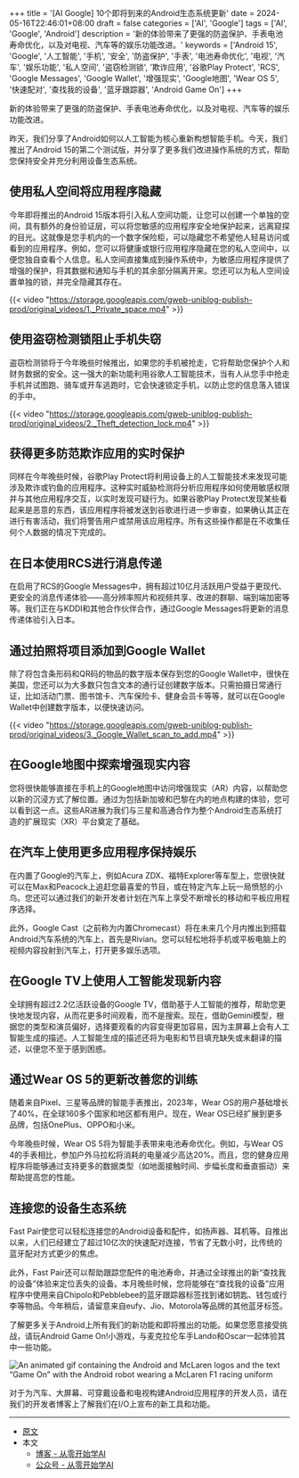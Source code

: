 +++
title = '[AI Google] 10个即将到来的Android生态系统更新'
date = 2024-05-16T22:46:01+08:00
draft = false
categories = ['AI', 'Google']
tags = ['AI', 'Google', 'Android']
description = '新的体验带来了更强的防盗保护、手表电池寿命优化，以及对电视、汽车等的娱乐功能改进。'
keywords = ['Android 15', 'Google', '人工智能', '手机', '安全', '防盗保护', '手表', '电池寿命优化', '电视', '汽车', '娱乐功能', '私人空间', '盗窃检测锁', '欺诈应用', '谷歌Play Protect', 'RCS', 'Google Messages', 'Google Wallet', '增强现实', 'Google地图', 'Wear OS 5', '快速配对', '查找我的设备', '蓝牙跟踪器', 'Android Game On']
+++

新的体验带来了更强的防盗保护、手表电池寿命优化，以及对电视、汽车等的娱乐功能改进。

昨天，我们分享了Android如何以人工智能为核心重新构想智能手机。今天，我们推出了Android 15的第二个测试版，并分享了更多我们改进操作系统的方式，帮助您保持安全并充分利用设备生态系统。

## 使用私人空间将应用程序隐藏
今年即将推出的Android 15版本将引入私人空间功能，让您可以创建一个单独的空间，具有额外的身份验证层，可以将您敏感的应用程序安全地保护起来，远离窥探的目光。这就像是您手机内的一个数字保险柜，可以隐藏您不希望他人轻易访问或看到的应用程序。例如，您可以将健康或银行应用程序隐藏在您的私人空间中，以便您独自查看个人信息。私人空间直接集成到操作系统中，为敏感应用程序提供了增强的保护，将其数据和通知与手机的其余部分隔离开来。您还可以为私人空间设置单独的锁，并完全隐藏其存在。

{{< video "https://storage.googleapis.com/gweb-uniblog-publish-prod/original_videos/1._Private_space.mp4" >}}

## 使用盗窃检测锁阻止手机失窃
盗窃检测锁将于今年晚些时候推出，如果您的手机被抢走，它将帮助您保护个人和财务数据的安全。这一强大的新功能利用谷歌人工智能技术，当有人从您手中抢走手机并试图跑、骑车或开车逃跑时，它会快速锁定手机，以防止您的信息落入错误的手中。

{{< video "https://storage.googleapis.com/gweb-uniblog-publish-prod/original_videos/2._Theft_detection_lock.mp4" >}}

## 获得更多防范欺诈应用的实时保护
同样在今年晚些时候，谷歌Play Protect将利用设备上的人工智能技术来发现可能涉及欺诈或钓鱼的应用程序。这种实时威胁检测将分析应用程序如何使用敏感权限并与其他应用程序交互，以实时发现可疑行为。如果谷歌Play Protect发现某些看起来是恶意的东西，该应用程序将被发送到谷歌进行进一步审查，如果确认其正在进行有害活动，我们将警告用户或禁用该应用程序。所有这些操作都是在不收集任何个人数据的情况下完成的。

## 在日本使用RCS进行消息传递
在启用了RCS的Google Messages中，拥有超过10亿月活跃用户受益于更现代、更安全的消息传递体验——高分辨率照片和视频共享、改进的群聊、端到端加密等等。我们正在与KDDI和其他合作伙伴合作，通过Google Messages将更新的消息传递体验引入日本。

## 通过拍照将项目添加到Google Wallet
除了将包含条形码和QR码的物品的数字版本保存到您的Google Wallet中，很快在美国，您还可以为大多数只包含文本的通行证创建数字版本。只需拍摄日常通行证，比如活动门票、图书馆卡、汽车保险卡、健身会员卡等等，就可以在Google Wallet中创建数字版本，以便快速访问。

{{< video "https://storage.googleapis.com/gweb-uniblog-publish-prod/original_videos/3._Google_Wallet_scan_to_add.mp4" >}}

## 在Google地图中探索增强现实内容
您将很快能够直接在手机上的Google地图中访问增强现实（AR）内容，以帮助您以新的沉浸方式了解位置。通过为包括新加坡和巴黎在内的地点构建的体验，您可以看到这一点。这些AR进展为我们与三星和高通合作为整个Android生态系统打造的扩展现实（XR）平台奠定了基础。

## 在汽车上使用更多应用程序保持娱乐
在内置了Google的汽车上，例如Acura ZDX、福特Explorer等车型上，您很快就可以在Max和Peacock上追赶您最喜爱的节目，或在特定汽车上玩一局愤怒的小鸟。您还可以通过我们的新开发者计划在汽车上享受不断增长的移动和平板应用程序选择。

此外，Google Cast（之前称为内置Chromecast）将在未来几个月内推出到搭载Android汽车系统的汽车上，首先是Rivian。您可以轻松地将手机或平板电脑上的视频内容投射到汽车上，打开更多娱乐选项。

## 在Google TV上使用人工智能发现新内容
全球拥有超过2.2亿活跃设备的Google TV，借助基于人工智能的推荐，帮助您更快地发现内容，从而花更多时间观看，而不是搜索。现在，借助Gemini模型，根据您的类型和演员偏好，选择要观看的内容变得更加容易，因为主屏幕上会有人工智能生成的描述。人工智能生成的描述还将为电影和节目填充缺失或未翻译的描述，以便您不至于感到困惑。

## 通过Wear OS 5的更新改善您的训练
随着来自Pixel、三星等品牌的智能手表推出，2023年，Wear OS的用户基础增长了40%，在全球160多个国家和地区都有用户。现在，Wear OS已经扩展到更多品牌，包括OnePlus、OPPO和小米。

今年晚些时候，Wear OS 5将为智能手表带来电池寿命优化。例如，与Wear OS 4的手表相比，参加户外马拉松将消耗的电量减少高达20%。而且，您的健身应用程序将能够通过支持更多的数据类型（如地面接触时间、步幅长度和垂直振动）来帮助提高您的性能。

## 连接您的设备生态系统
Fast Pair使您可以轻松连接您的Android设备和配件，如扬声器、耳机等。自推出以来，人们已经建立了超过10亿次的快速配对连接，节省了无数小时，比传统的蓝牙配对方式更少的焦虑。

此外，Fast Pair还可以帮助跟踪您配件的电池寿命，并通过全球推出的新“查找我的设备”体验来定位丢失的设备。本月晚些时候，您将能够在“查找我的设备”应用程序中使用来自Chipolo和Pebblebee的蓝牙跟踪器标签找到诸如钥匙、钱包或行李等物品。今年稍后，请留意来自eufy、Jio、Motorola等品牌的其他蓝牙标签。

了解更多关于Android上所有我们的新功能和即将推出的功能。如果您愿意接受挑战，请玩Android Game On!小游戏，与麦克拉伦车手Lando和Oscar一起体验其中一些功能。

![An animated gif containing the Android and McLaren logos and the text “Game On” with the Android robot wearing a McLaren F1 racing uniform](https://storage.googleapis.com/gweb-uniblog-publish-prod/original_images/Game_on.gif)

对于为汽车、大屏幕、可穿戴设备和电视构建Android应用程序的开发人员，请在我们的开发者博客上了解我们在I/O上宣布的新工具和功能。

---

- [原文](https://blog.google/products/android/android-15-google-io-2024/)
- 本文
    - [博客 - 从零开始学AI](https://blog.aihub2022.top/post/ai-google-android-15-google-io-2024/)
    - [公众号 - 从零开始学AI](https://mp.weixin.qq.com/s?__biz=MzA3MDIyNTgzNA==&mid=2649977233&idx=1&sn=8f745e7e62dcd8d18e42897b7cc57e66&chksm=86c7cb54b1b04242637487257ef59bb9cb549a6b44b7322caa291e5235fa72c0d3cd6ed21f22#rd)
    <!-- - [CSDN - 从零开始学AI](...) -->
    <!-- - [掘金 - 从零开始学AI](...) -->
    <!-- - [知乎 - 从零开始学AI](...) -->
    <!-- - [阿里云 - 从零开始学AI](...) -->
    <!-- - [腾讯云 - 从零开始学AI](...) -->
